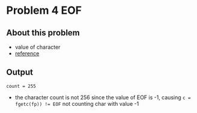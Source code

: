 Problem 4 EOF
===

About this problem
---
- value of character
- [reference](https://stackoverflow.com/questions/4705968/what-is-value-of-eof-and-0-in-c)

Output
---
```
count = 255
```
- the character count is not 256 since the value of EOF is -1, 
  causing `c = fgetc(fp)) != EOF` not counting char with value -1